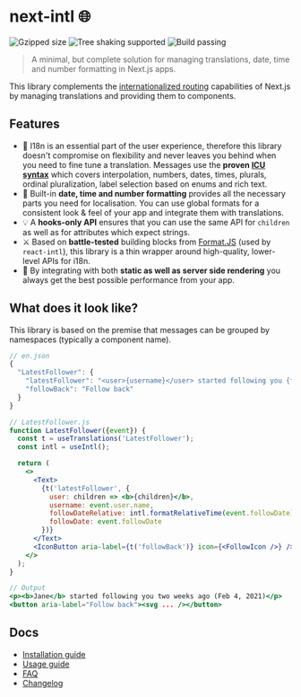 # next-intl 🌐

![Gzipped size](https://badgen.net/bundlephobia/minzip/next-intl) ![Tree shaking supported](https://badgen.net/bundlephobia/tree-shaking/next-intl) ![Build passing](https://img.shields.io/github/workflow/status/amannn/next-intl/main)

> A minimal, but complete solution for managing translations, date, time and number formatting in Next.js apps.

This library complements the [internationalized routing](https://nextjs.org/docs/advanced-features/i18n-routing) capabilities of Next.js by managing translations and providing them to components.

## Features

- 🌟 I18n is an essential part of the user experience, therefore this library doesn't compromise on flexibility and never leaves you behind when you need to fine tune a translation. Messages use the **proven [ICU syntax](https://formatjs.io/docs/core-concepts/icu-syntax)** which covers interpolation, numbers, dates, times, plurals, ordinal pluralization, label selection based on enums and rich text.
- 📅 Built-in **date, time and number formatting** provides all the necessary parts you need for localisation. You can use global formats for a consistent look & feel of your app and integrate them with translations.
- 💡 A **hooks-only API** ensures that you can use the same API for `children` as well as for attributes which expect strings.
- ⚔️ Based on **battle-tested** building blocks from [Format.JS](https://formatjs.io/) (used by `react-intl`), this library is a thin wrapper around high-quality, lower-level APIs for i18n.
- 🚀 By integrating with both **static as well as server side rendering** you always get the best possible performance from your app.

## What does it look like?

This library is based on the premise that messages can be grouped by namespaces (typically a component name).

```js
// en.json
{
  "LatestFollower": {
    "latestFollower": "<user>{username}</user> started following you {followDateRelative} ({followDate, date, short})",
    "followBack": "Follow back"
  }
}
```

```jsx
// LatestFollower.js
function LatestFollower({event}) {
  const t = useTranslations('LatestFollower');
  const intl = useIntl();

  return (
    <>
      <Text>
        {t('latestFollower', {
          user: children => <b>{children}</b>,
          username: event.user.name,
          followDateRelative: intl.formatRelativeTime(event.followDate),
          followDate: event.followDate
        })}
      </Text>
      <IconButton aria-label={t('followBack')} icon={<FollowIcon />} />
    </>
  );
}
```

```jsx
// Output
<p><b>Jane</b> started following you two weeks ago (Feb 4, 2021)</p>
<button aria-label="Follow back"><svg ... /></button>
```

## Docs

- [Installation guide](./docs/installation.md)
- [Usage guide](./docs/usage.md)
- [FAQ](./docs/faq.md)
- [Changelog](./CHANGELOG.md)
